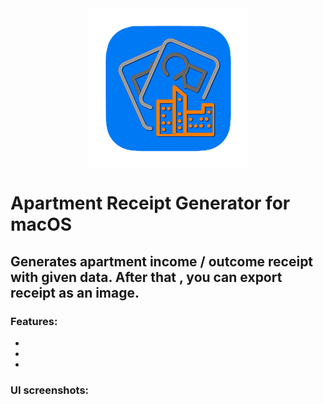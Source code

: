 <img src="/aptreceipt/Assets.xcassets/Logo.imageset/aparment_macos-2@256.png" width="256" style="display: block;margin-left: auto;margin-right: auto;"/>

# Apartment Receipt Generator for macOS

## Generates apartment income / outcome receipt with given data. After that , you can export receipt as an image.

### Features:

*
*
*


### UI screenshots:
